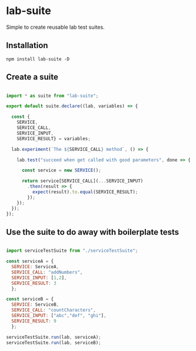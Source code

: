 
# lab-suite
Simple to create reusable lab test suites.

## Installation

```
npm install lab-suite -D
```

## Create a suite

```js

import * as suite from "lab-suite";

export default suite.declare((lab, variables) => {

  const {
    SERVICE,
    SERVICE_CALL,
    SERVICE_INPUT,
    SERVICE_RESULT} = variables;

  lab.experiment(`The ${SERVICE_CALL} method`, () => {

    lab.test("succeed when get called with good parameters", done => {

      const service = new SERVICE();

      return service[SERVICE_CALL](...SERVICE_INPUT)
        .then(result => {
          expect(result).to.equal(SERVICE_RESULT);
        });
    });
  });
});

```

## Use the suite to do away with boilerplate tests

```js

import serviceTestSuite from "./serviceTestSuite";

const serviceA = {
  SERVICE: ServiceA, 
  SERVICE_CALL: "addNumbers", 
  SERVICE_INPUT: [1,2], 
  SERVICE_RESULT: 3 
  };

const serviceB = {
  SERVICE: ServiceB, 
  SERVICE_CALL: "countCharacters", 
  SERVICE_INPUT: ["abc","def", "ghi"], 
  SERVICE_RESULT: 9 
  };

serviceTestSuite.run(lab, serviceA);
serviceTestSuite.run(lab, serviceB);


```
